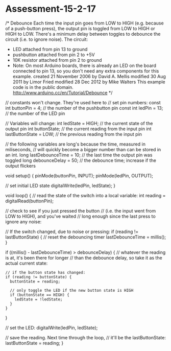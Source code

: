 # Assessment-15-2-17
/*
 Debounce
 Each time the input pin goes from LOW to HIGH (e.g. because of a push-button
 press), the output pin is toggled from LOW to HIGH or HIGH to LOW.  There's
 a minimum delay between toggles to debounce the circuit (i.e. to ignore
 noise).
 The circuit:
 * LED attached from pin 13 to ground
 * pushbutton attached from pin 2 to +5V
 * 10K resistor attached from pin 2 to ground
 * Note: On most Arduino boards, there is already an LED on the board
 connected to pin 13, so you don't need any extra components for this example.
 created 21 November 2006
 by David A. Mellis
 modified 30 Aug 2011
 by Limor Fried
 modified 28 Dec 2012
 by Mike Walters
 This example code is in the public domain.
 http://www.arduino.cc/en/Tutorial/Debounce
 */

// constants won't change. They're used here to
// set pin numbers:
const int buttonPin = 4;    // the number of the pushbutton pin
const int ledPin = 13;      // the number of the LED pin

// Variables will change:
int ledState = HIGH;         // the current state of the output pin
int buttonState;             // the current reading from the input pin
int lastButtonState = LOW;   // the previous reading from the input pin

// the following variables are long's because the time, measured in miliseconds,
// will quickly become a bigger number than can be stored in an int.
long lastDebounceTime = 10;  // the last time the output pin was toggled
long debounceDelay = 50;    // the debounce time; increase if the output flickers

void setup() {
  pinMode(buttonPin, INPUT);
  pinMode(ledPin, OUTPUT);

  // set initial LED state
  digitalWrite(ledPin, ledState);
}

void loop() {
  // read the state of the switch into a local variable:
  int reading = digitalRead(buttonPin);

  // check to see if you just pressed the button
  // (i.e. the input went from LOW to HIGH),  and you've waited
  // long enough since the last press to ignore any noise:

  // If the switch changed, due to noise or pressing:
  if (reading != lastButtonState) {
    // reset the debouncing timer
    lastDebounceTime = millis();
  }

  if ((millis() - lastDebounceTime) > debounceDelay) {
    // whatever the reading is at, it's been there for longer
    // than the debounce delay, so take it as the actual current state:

    // if the button state has changed:
    if (reading != buttonState) {
      buttonState = reading;

      // only toggle the LED if the new button state is HIGH
      if (buttonState == HIGH) {
        ledState = !ledState;
      }
    }
  }

  // set the LED:
  digitalWrite(ledPin, ledState);

  // save the reading.  Next time through the loop,
  // it'll be the lastButtonState:
  lastButtonState = reading;
}
